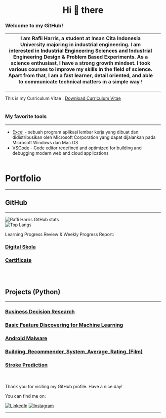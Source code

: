  <h1 align="center">Hi 👋 there</h1>
 
### Welcome to my GitHub! 
| I am Rafli Harris, a student at Insan Cita Indonesia University majoring in industrial engineering. I am interested in Industrial Engineering Sciences and Industrial Engineering Design & Problem Based Experiments. As a science enthusiast, I have a strong growth mindset. I took various courses to improve my skills in the field of science. Apart from that, I am a fast learner, detail oriented, and able to communicate technical matters in a simple way !| | 
| --------------------------------------------------------------------------------------------------------------------------------------------------------------------------------------------------------------------------------------------------------------------------------------------------------------------------------------------------------------------------------------------------------------------------------------------- | -------------------------------------------------------------- |

---
This is my Curriculum Vitae : 
[Download Curriculum Vitae](https://github.com/sukmasarny/curriculum-vitae/blob/main/Curriculum%20Vitae.pdf)
<br><br>

### My favorite tools
---

* [Excel](https://www.microsoft.com/id-id/microsoft-365/excel) -  sebuah program aplikasi lembar kerja yang dibuat dan didistribusikan oleh Microsoft Corporation yang dapat dijalankan pada Microsoft Windows dan Mac OS
* [VSCode](https://code.visualstudio.com/) - Code editor redefined and optimized for building and debugging modern web and cloud applications
<br><br>


# Portfolio

---
## GitHub
---

![Rafli Harris GitHub stats](https://github-readme-stats.vercel.app/api?username=sukmasarny&show_icons=true&theme=transparent,contribs&title_color=00875A&icon_color=006644&text_color=1B262C&bg_color=F5F7FA) <br>
![Top Langs](https://github-readme-stats.vercel.app/api/top-langs/?username=sukmasarny&layout=compact) <br> 

Learning Progress Review & Weekly Progress Report:
### [Digital Skola ](https://github.com/sukmasarny/Digital-Skola)
### [Certificate](https://github.com/sukmasarny/Sertifikat02)
<br><br>

## Projects (Python)
---

### [Business Decision Research](https://github.com/sukmasarny/sukmasarny100.github.io/blob/main/Data_Analyst_Project_Business_Decision_Research..ipynb)

### [Basic Feature Discovering for Machine Learning](https://github.com/sukmasarny/sukmasarny100.github.io/blob/main/basic_feature_discovering_for_machine_learning.py)

### [Android Malware](https://github.com/sukmasarny/Digital_Kominfo)

### [Building_Recommender_System_Average_Rating_(Film)](https://github.com/sukmasarny/sukmasarny100.github.io/blob/main/Building_Recommender_System_Average_Rating_(Film).ipynb)

### [Stroke Prediction](https://github.com/sukmasarny/sukmasarny100.github.io/blob/main/stroke_prediction.py)


<br><br>
Thank you for visiting my GitHub profile. Have a nice day!

You can find me on:

[![LinkedIn](https://img.shields.io/badge/linkedin-0077B5?style=for-the-badge&logo=linkedin&logoColor=white&link=https://www.linkedin.com/in/rafli-harris-0b8b19280/)](https://www.linkedin.com/in/rafli-harris-0b8b19280/)
[![Instagram](https://img.shields.io/badge/Instagram-E4405F?style=for-the-badge&logo=instagram&logoColor=white&link=https://www.instagram.com/_wht.s_/?igshid=ZDdkNTZiNTM%3D/)](https://www.instagram.com/_wht.s_/?igshid=ZDdkNTZiNTM%3D/)

---
<p>
